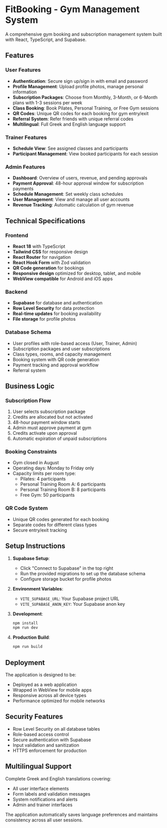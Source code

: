# FitBooking - Gym Management System

A comprehensive gym booking and subscription management system built with React, TypeScript, and Supabase.

## Features

### User Features
- **Authentication**: Secure sign up/sign in with email and password
- **Profile Management**: Upload profile photos, manage personal information
- **Subscription Packages**: Choose from Monthly, 3-Month, or 6-Month plans with 1-3 sessions per week
- **Class Booking**: Book Pilates, Personal Training, or Free Gym sessions
- **QR Codes**: Unique QR codes for each booking for gym entry/exit
- **Referral System**: Refer friends with unique referral codes
- **Multilingual**: Full Greek and English language support

### Trainer Features
- **Schedule View**: See assigned classes and participants
- **Participant Management**: View booked participants for each session

### Admin Features
- **Dashboard**: Overview of users, revenue, and pending approvals
- **Payment Approval**: 48-hour approval window for subscription payments
- **Schedule Management**: Set weekly class schedules
- **User Management**: View and manage all user accounts
- **Revenue Tracking**: Automatic calculation of gym revenue

## Technical Specifications

### Frontend
- **React 18** with TypeScript
- **Tailwind CSS** for responsive design
- **React Router** for navigation
- **React Hook Form** with Zod validation
- **QR Code generation** for bookings
- **Responsive design** optimized for desktop, tablet, and mobile
- **WebView compatible** for Android and iOS apps

### Backend
- **Supabase** for database and authentication
- **Row Level Security** for data protection
- **Real-time updates** for booking availability
- **File storage** for profile photos

### Database Schema
- User profiles with role-based access (User, Trainer, Admin)
- Subscription packages and user subscriptions
- Class types, rooms, and capacity management
- Booking system with QR code generation
- Payment tracking and approval workflow
- Referral system

## Business Logic

### Subscription Flow
1. User selects subscription package
2. Credits are allocated but not activated
3. 48-hour payment window starts
4. Admin must approve payment at gym
5. Credits activate upon approval
6. Automatic expiration of unpaid subscriptions

### Booking Constraints
- Gym closed in August
- Operating days: Monday to Friday only
- Capacity limits per room type:
  - Pilates: 4 participants
  - Personal Training Room A: 6 participants
  - Personal Training Room B: 8 participants
  - Free Gym: 50 participants

### QR Code System
- Unique QR codes generated for each booking
- Separate codes for different class types
- Secure entry/exit tracking

## Setup Instructions

1. **Supabase Setup**:
   - Click "Connect to Supabase" in the top right
   - Run the provided migrations to set up the database schema
   - Configure storage bucket for profile photos

2. **Environment Variables**:
   - `VITE_SUPABASE_URL`: Your Supabase project URL
   - `VITE_SUPABASE_ANON_KEY`: Your Supabase anon key

3. **Development**:
   ```bash
   npm install
   npm run dev
   ```

4. **Production Build**:
   ```bash
   npm run build
   ```

## Deployment

The application is designed to be:
- Deployed as a web application
- Wrapped in WebView for mobile apps
- Responsive across all device types
- Performance optimized for mobile networks

## Security Features

- Row Level Security on all database tables
- Role-based access control
- Secure authentication with Supabase
- Input validation and sanitization
- HTTPS enforcement for production

## Multilingual Support

Complete Greek and English translations covering:
- All user interface elements
- Form labels and validation messages
- System notifications and alerts
- Admin and trainer interfaces

The application automatically saves language preferences and maintains consistency across all user sessions.